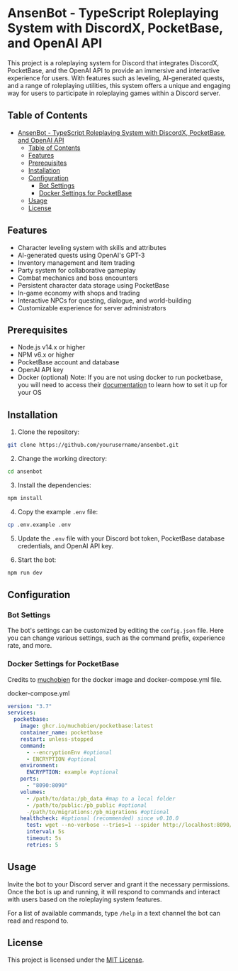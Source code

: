 # AnsenBot - TypeScript Roleplaying System with DiscordX, PocketBase, and OpenAI API

This project is a roleplaying system for Discord that integrates DiscordX, PocketBase, and the OpenAI API to provide an immersive and interactive experience for users. With features such as leveling, AI-generated quests, and a range of roleplaying utilities, this system offers a unique and engaging way for users to participate in roleplaying games within a Discord server.

## Table of Contents

- [AnsenBot - TypeScript Roleplaying System with DiscordX, PocketBase, and OpenAI API](#ansenbot---typescript-roleplaying-system-with-discordx-pocketbase-and-openai-api)
  - [Table of Contents](#table-of-contents)
  - [Features](#features)
  - [Prerequisites](#prerequisites)
  - [Installation](#installation)
  - [Configuration](#configuration)
    - [Bot Settings](#bot-settings)
    - [Docker Settings for PocketBase](#docker-settings-for-pocketbase)
  - [Usage](#usage)
  - [License](#license)

## Features

- Character leveling system with skills and attributes
- AI-generated quests using OpenAI's GPT-3
- Inventory management and item trading
- Party system for collaborative gameplay
- Combat mechanics and boss encounters
- Persistent character data storage using PocketBase
- In-game economy with shops and trading
- Interactive NPCs for questing, dialogue, and world-building
- Customizable experience for server administrators

## Prerequisites

- Node.js v14.x or higher
- NPM v6.x or higher
- PocketBase account and database
- OpenAI API key
- Docker (optional) Note: If you are not using docker to run pocketbase, you will need to access their [documentation](https://pocketbase.io/docs) to learn how to set it up for your OS

## Installation

1. Clone the repository:

```bash
git clone https://github.com/yourusername/ansenbot.git
```

2. Change the working directory:

```bash
cd ansenbot
```

3. Install the dependencies:

```bash
npm install
```

4. Copy the example `.env` file:

```bash
cp .env.example .env
```

5. Update the `.env` file with your Discord bot token, PocketBase database credentials, and OpenAI API key.

6. Start the bot:

```bash
npm run dev
```

## Configuration

### Bot Settings

The bot's settings can be customized by editing the `config.json` file. Here you can change various settings, such as the command prefix, experience rate, and more.

### Docker Settings for PocketBase

Credits to [muchobien](https://github.com/muchobien/pocketbase-docker) for the docker image and docker-compose.yml file.

docker-compose.yml

```yml
version: "3.7"
services:
  pocketbase:
    image: ghcr.io/muchobien/pocketbase:latest
    container_name: pocketbase
    restart: unless-stopped
    command:
      - --encryptionEnv #optional
      - ENCRYPTION #optional
    environment:
      ENCRYPTION: example #optional
    ports:
      - "8090:8090"
    volumes:
      - /path/to/data:/pb_data #map to a local folder
      - /path/to/public:/pb_public #optional
      -/path/to/migrations:/pb_migrations #optional
    healthcheck: #optional (recommended) since v0.10.0
      test: wget --no-verbose --tries=1 --spider http://localhost:8090/api/health || exit 1
      interval: 5s
      timeout: 5s
      retries: 5
```

## Usage

Invite the bot to your Discord server and grant it the necessary permissions. Once the bot is up and running, it will respond to commands and interact with users based on the roleplaying system features.

For a list of available commands, type `/help` in a text channel the bot can read and respond to.

## License

This project is licensed under the [MIT License](LICENSE).
